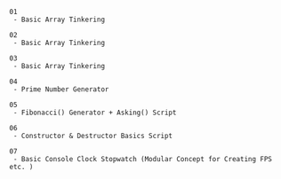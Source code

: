```
01
 - Basic Array Tinkering
```
```
02 
 - Basic Array Tinkering
```
```
03
 - Basic Array Tinkering
```
```
04
 - Prime Number Generator
```
```
05
 - Fibonacci() Generator + Asking() Script
```
```
06
 - Constructor & Destructor Basics Script
```
```
07
 - Basic Console Clock Stopwatch (Modular Concept for Creating FPS etc. )
```
